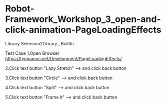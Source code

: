 # Robot-Framework_Workshop_3_open-and-click-animation-PageLoadingEffects

Library    Selenium2Library , BuiltIn

Test Case
1.Open Browser https://tympanus.net/Development/PageLoadingEffects/

2.Click text button "Lazy Stretch" --> and click back button

3.Click text button "Circle" --> and click back button

4.Click text button "Spill" --> and click back button

5.Click text button "Frame it" --> and click back button
